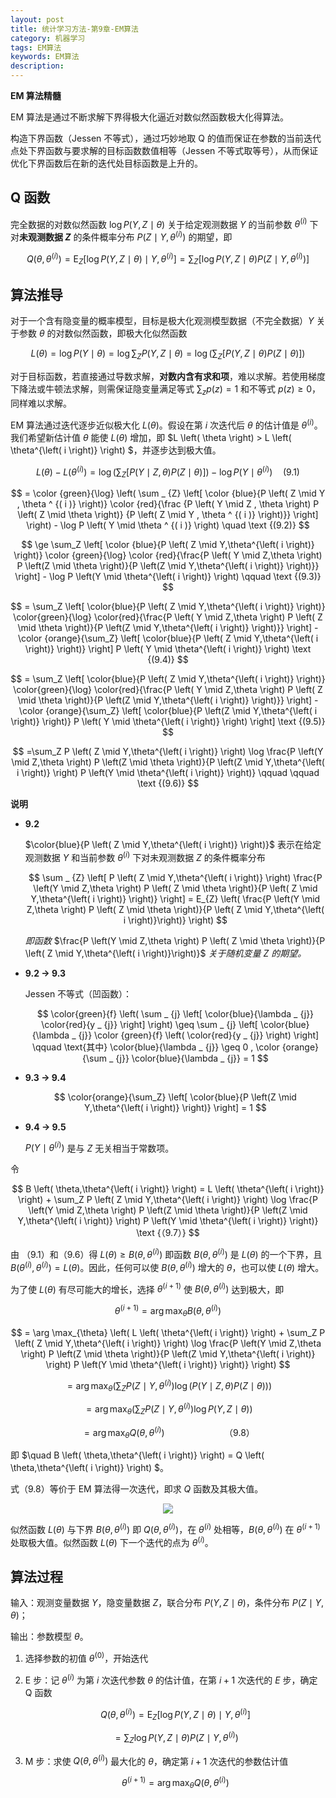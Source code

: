 ```yaml
---
layout: post
title: 统计学习方法-第9章-EM算法
category: 机器学习
tags: EM算法
keywords: EM算法
description:
---
```


**EM 算法精髓**

EM 算法是通过不断求解下界得极大化逼近对数似然函数极大化得算法。

构造下界函数（Jessen 不等式），通过巧妙地取 Q 的值而保证在参数的当前迭代点处下界函数与要求解的目标函数数值相等（Jessen 不等式取等号），从而保证优化下界函数后在新的迭代处目标函数是上升的。

## Q 函数

完全数据的对数似然函数 $\log P \left( Y, Z \mid \theta \right)$ 关于给定观测数据 $Y$ 的当前参数 $\theta^{\left( i \right)}$ 下对**未观测数据 $Z$** 的条件概率分布 $P \left( Z \mid Y,\theta^{\left( i \right)} \right)$ 的期望，即

$$
Q \left( \theta, \theta^{\left( i \right)} \right) = \text{E}_{Z} \left[\log P \left( Y,Z \mid \theta \right) \mid Y,\theta^{\left( i \right)}\right] = \sum_Z \left[ \log P\left(Y,Z \mid \theta \right) P \left( Z \mid Y, \theta^{\left( i \right)} \right) \right]
$$

## 算法推导

对于一个含有隐变量的概率模型，目标是极大化观测模型数据（不完全数据）$Y$ 关于参数 $\theta$ 的对数似然函数，即极大化似然函数

$$
L \left( \theta \right) = \log P \left( Y \mid \theta \right) = \log \sum_Z P \left( Y,Z \mid \theta \right) = \log \left( \sum_Z \left[ P \left( Y,Z \mid \theta \right) P \left( Z \mid \theta \right) \right] \right)
$$

对于目标函数，若直接通过导数求解，**对数内含有求和项**，难以求解。若使用梯度下降法或牛顿法求解，则需保证隐变量满足等式 $\sum _ {z} p \left( z \right) = 1$ 和不等式 $p \left( z \right) \geq 0$，同样难以求解。

EM 算法通过迭代逐步近似极大化 $L \left( \theta \right)$。假设在第 $i$ 次迭代后 $\theta$ 的估计值是 $\theta^{\left( i \right)}$。我们希望新估计值 $\theta$ 能使 $L \left( \theta \right)$ 增加，即 $L \left( \theta \right) > L \left( \theta^{\left( i \right)} \right) $，并逐步达到极大值。

$$
L \left( \theta \right) - L \left( \theta^{\left( i \right)} \right) = \log \left( \sum_Z \left[ P \left( Y \mid Z,\theta \right) P \left( Z \mid \theta \right) \right] \right)-\log P \left( Y \mid \theta^{\left( i \right)} \right) \quad \text {(9.1)}
$$

$$
= \color {green}{\log} \left( \sum _ {Z} \left[ \color {blue}{P \left( Z  \mid  Y , \theta ^ {( i )} \right)} \color {red}{\frac {P \left( Y  \mid  Z , \theta \right) P \left( Z  \mid  \theta \right)} {P \left( Z  \mid  Y , \theta ^ {( i )} \right)}} \right] \right) - \log P \left( Y  \mid  \theta ^ {( i )} \right) \quad \text {(9.2)}
$$

$$
\ge \sum_Z \left[ \color {blue}{P \left( Z \mid Y,\theta^{\left( i \right)} \right)} \color {green}{\log} \color {red}{\frac{P \left( Y \mid Z,\theta \right) P \left(Z \mid \theta \right)}{P \left(Z \mid Y,\theta^{\left( i \right)} \right)}} \right] - \log P \left(Y \mid \theta^{\left( i \right)} \right) \qquad \text {(9.3)}
$$

$$
= \sum_Z \left[ \color{blue}{P \left( Z \mid Y,\theta^{\left( i \right)} \right)} \color{green}{\log} \color{red}{\frac{P \left( Y \mid Z,\theta \right) P \left( Z \mid \theta \right)}{P \left(Z \mid Y,\theta^{\left( i \right)} \right)}} \right] - \color {orange}{\sum_Z} \left[ \color{blue}{P \left( Z \mid Y,\theta^{\left( i \right)} \right)} \right] P \left( Y \mid \theta^{\left( i \right)} \right) \text {(9.4)}
$$

$$
= \sum_Z \left[ \color{blue}{P \left( Z \mid Y,\theta^{\left( i \right)} \right)} \color{green}{\log} \color{red}{\frac{P \left( Y \mid Z,\theta \right) P \left( Z \mid \theta \right)}{P \left(Z \mid Y,\theta^{\left( i \right)} \right)}} \right] - \color {orange}{\sum_Z} \left[ \color{blue}{P \left(Z \mid Y,\theta^{\left( i \right)} \right)} P \left( Y \mid \theta^{\left( i \right)} \right) \right] \text {(9.5)}
$$

$$
=\sum_Z P \left( Z \mid Y,\theta^{\left( i \right)} \right) \log \frac{P \left(Y \mid Z,\theta \right) P \left(Z \mid \theta \right)}{P \left(Z \mid Y,\theta^{\left( i \right)} \right) P \left(Y \mid \theta^{\left( i \right)} \right)} \qquad \qquad \text {(9.6)}
$$

**说明**

- **9.2**

    $\color{blue}{P \left( Z \mid Y,\theta^{\left( i \right)} \right)}$ 表示在给定观测数据 $Y$ 和当前参数 $\theta^{\left( i \right)}$ 下对未观测数据 $Z$ 的条件概率分布

    $$
    \sum _ {Z} \left[ P \left( Z \mid Y,\theta^{\left( i \right)} \right) \frac{P \left(Y \mid Z,\theta \right) P \left( Z \mid \theta \right)}{P \left( Z \mid Y,\theta^{\left( i \right)} \right)} \right] = E_{Z} \left( \frac{P \left(Y \mid Z,\theta \right) P \left( Z \mid \theta \right)}{P \left( Z \mid Y,\theta^{\left( i \right)}\right)} \right)
    $$

    *即函数* $\frac{P \left(Y \mid Z,\theta \right) P \left( Z \mid \theta \right)}{P \left( Z \mid Y,\theta^{\left( i \right)}\right)}$ *关于随机变量* $Z$ *的期望。*

- **9.2 → 9.3**

    Jessen 不等式（凹函数）：

    $$
    \color{green}{f} \left( \sum _ {j} \left[ \color{blue}{\lambda _ {j}} \color{red}{y _ {j}} \right] \right) \geq \sum _ {j} \left[ \color{blue}{\lambda _ {j}} \color {green}{f} \left( \color{red}{y _ {j}} \right) \right] \qquad \text{其中} \color{blue}{\lambda _ {j}} \geq 0 , \color {orange}{\sum _ {j}} \color{blue}{\lambda _ {j}} = 1
    $$

- **9.3 → 9.4**

    $$
    \color{orange}{\sum_Z} \left[ \color{blue}{P \left(Z \mid Y,\theta^{\left( i \right)} \right)} \right] = 1
    $$


- **9.4 → 9.5**

    $P \left( Y \mid \theta^{\left( i \right)} \right)$ 是与 $Z$ 无关相当于常数项。

令

$$
B \left( \theta,\theta^{\left( i \right)} \right) = L \left( \theta^{\left( i \right)} \right) + \sum_Z P \left( Z \mid Y,\theta^{\left( i \right)} \right) \log \frac{P \left(Y \mid Z,\theta \right) P \left(Z \mid \theta \right)}{P \left(Z \mid Y,\theta^{\left( i \right)} \right) P \left(Y \mid \theta^{\left( i \right)} \right)} \text {（9.7）}
$$

由 （9.1）和（9.6）得 $L \left( \theta \right) \geq B \left( \theta,\theta^{\left( i \right)} \right)$ 即函数 $B \left( \theta,\theta^{\left( i \right)} \right)$ 是 $L \left( \theta \right)$ 的一个下界，且 $B \left( \theta^{\left( i \right)},\theta^{\left( i \right)} \right) = L \left( \theta \right)$。因此，任何可以使 $B \left( \theta,\theta^{\left( i \right)} \right)$ 增大的 $\theta$，也可以使 $L \left( \theta \right)$ 增大。

为了使 $L \left( \theta \right)$ 有尽可能大的增长，选择 $\theta^{\left( i + 1\right)}$ 使 $B \left( \theta,\theta^{\left( i \right)} \right)$ 达到极大，即

$$
\theta^{\left( i + 1\right)} = \arg \max_{\theta} B \left( \theta,\theta^{\left( i \right)} \right)
$$

$$
= \arg \max_{\theta} \left( L \left( \theta^{\left( i \right)} \right) + \sum_Z P \left( Z \mid Y,\theta^{\left( i \right)} \right) \log \frac{P \left(Y \mid Z,\theta \right) P \left(Z \mid \theta \right)}{P \left(Z \mid Y,\theta^{\left( i \right)} \right) P \left(Y \mid \theta^{\left( i \right)} \right)} \right)
$$

$$
= \arg \max_{\theta} \left( \sum_Z P \left( Z \mid Y,\theta^{\left( i \right)} \right) \log \left( P \left(Y \mid Z,\theta \right) P \left(Z \mid \theta \right) \right) \right)
$$

$$
= \arg \max_{\theta} \left( \sum_Z P \left( Z \mid Y,\theta^{\left( i \right)} \right) \log P \left(Y,Z \mid \theta \right) \right)
$$

$$
= \arg \max_{\theta} Q \left( \theta,\theta^{\left( i \right)} \right) \qquad \qquad \qquad \text {（9.8）}
$$

即 $\quad B \left( \theta,\theta^{\left( i \right)} \right) = Q \left( \theta,\theta^{\left( i \right)} \right) $。

式（9.8）等价于 EM 算法得一次迭代，即求 $Q$ 函数及其极大值。

<center>

<img src="https://raw.githubusercontent.com/chiemon/chiemon.github.io/master/img/EM/1.png">

</center>

似然函数 $L \left( \theta \right)$ 与下界 $B \left( \theta,\theta^{\left( i \right)} \right)$ 即 $Q \left( \theta,\theta^{\left( i \right)} \right)$，在 $\theta^{\left( i\right)}$ 处相等，$B \left( \theta,\theta^{\left( i \right)} \right)$ 在 $\theta^{\left( i+1 \right)}$ 处取极大值。似然函数 $L \left( \theta \right)$ 下一个迭代的点为 $\theta^{\left( i \right)}$。


## 算法过程

输入：观测变量数据 $Y$，隐变量数据 $Z$，联合分布 $P \left( Y, Z \mid \theta \right)$，条件分布 $P \left( Z \mid Y, \theta \right)$；

输出：参数模型 $\theta$。

1. 选择参数的初值 $\theta^{\left( 0 \right)}$，开始迭代

2. E 步：记 $\theta^{\left( i \right)}$ 为第 $i$ 次迭代参数 $\theta$ 的估计值，在第 $i+1$ 次迭代的 $E$ 步，确定 Q 函数

    $$
    Q \left(\theta, \theta^{\left( i \right)} \right) = \text{E}_{Z} \left[\log P \left(Y,Z \mid \theta \right) \mid Y,\theta^{\left( i \right)}\right]
    $$

    $$
    = \sum_Z \log P \left(Y,Z \mid \theta \right) P \left( Z \mid Y, \theta^{\left( i \right)} \right)
    $$

3. M 步：求使 $Q \left(\theta, \theta^{\left( i \right)} \right)$ 最大化的 $\theta$，确定第 $i+1$ 次迭代的参数估计值

    $$
    \theta^{\left(i+1 \right)} = \arg \max_\theta Q \left( \theta, \theta^{\left( i \right)} \right)
    $$